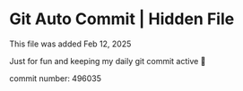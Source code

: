 # Git Auto Commit | Hidden File

This file was added Feb 12, 2025

Just for fun and keeping my daily git commit active 🤪

commit number: 496035
